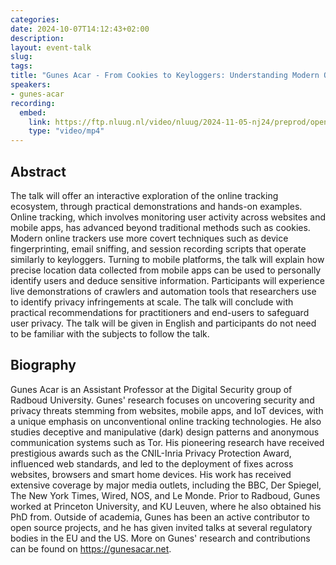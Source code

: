 ```yaml
---
categories:
date: 2024-10-07T14:12:43+02:00
description:
layout: event-talk
slug:
tags:
title: "Gunes Acar - From Cookies to Keyloggers: Understanding Modern Online Tracking Techniques"
speakers:
- gunes-acar
recording:
  embed:
    link: https://ftp.nluug.nl/video/nluug/2024-11-05-nj24/preprod/opening.mp4
    type: "video/mp4"
---
```


## Abstract

The talk will offer an interactive exploration of the online tracking ecosystem, through practical demonstrations and hands-on examples. Online tracking, which involves monitoring user activity across websites and mobile apps, has advanced beyond traditional methods such as cookies. Modern online trackers use more covert techniques such as device fingerprinting, email sniffing, and session recording scripts that operate similarly to keyloggers. Turning to mobile platforms, the talk will explain how precise location data collected from mobile apps can be used to personally identify users and deduce sensitive information. Participants will experience live demonstrations of crawlers and automation tools that researchers use to identify privacy infringements at scale. The talk will conclude with practical recommendations for practitioners and end-users to safeguard user privacy. The talk will be given in English and participants do not need to be familiar with the subjects to follow the talk.

## Biography

Gunes Acar is an Assistant Professor at the Digital Security group of Radboud University. Gunes' research focuses on uncovering security and privacy threats stemming from websites, mobile apps, and IoT devices, with a unique emphasis on unconventional online tracking technologies. He also studies deceptive and manipulative (dark) design patterns and anonymous communication systems such as Tor. His pioneering research have received prestigious awards such as the CNIL-Inria Privacy Protection Award, influenced web standards, and led to the deployment of fixes across websites, browsers and smart home devices. His work has received extensive coverage by major media outlets, including the BBC, Der Spiegel, The New York Times, Wired, NOS, and Le Monde. Prior to Radboud, Gunes worked at Princeton University, and KU Leuven, where he also obtained his PhD from. Outside of academia, Gunes has been an active contributor to open source projects, and he has given invited talks at several regulatory bodies in the EU and the US. More on Gunes' research and contributions can be found on https://gunesacar.net.
